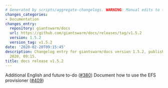 ```yaml
---
# Generated by scripts/aggregate-changelogs. WARNING: Manual edits to this files will be overwritten.
changes_categories:
- Documentation
changes_entry:
  repository: giantswarm/docs
  url: https://github.com/giantswarm/docs/releases/tag/v1.5.2
  version: 1.5.2
  version_tag: v1.5.2
date: '2020-02-20T09:15:45'
description: Changelog entry for giantswarm/docs version 1.5.2, published on 20 February
  2020, 09:15.
title: docs release v1.5.2
---
```


Additional English and future to-do ([#380](https://github.com/giantswarm/docs/pull/380))
Document how to use the EFS provisioner ([#409](https://github.com/giantswarm/docs/pull/409))
